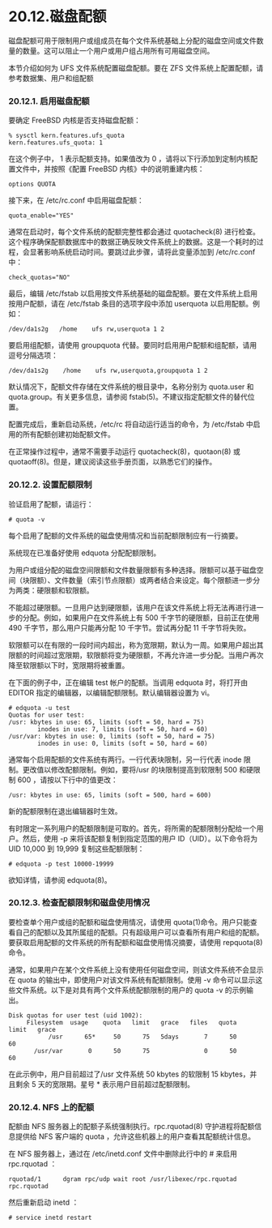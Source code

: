 # 20.12.磁盘配额

磁盘配额可用于限制用户或组成员在每个文件系统基础上分配的磁盘空间或文件数量的数量。这可以阻止一个用户或用户组占用所有可用磁盘空间。

本节介绍如何为 UFS 文件系统配置磁盘配额。要在 ZFS 文件系统上配置配额，请参考数据集、用户和组配额

### 20.12.1. 启用磁盘配额

要确定 FreeBSD 内核是否支持磁盘配额：

```
% sysctl kern.features.ufs_quota
kern.features.ufs_quota: 1
```

在这个例子中， 1 表示配额支持。如果值改为 0 ，请将以下行添加到定制内核配置文件中，并按照《配置 FreeBSD 内核》中的说明重建内核：

```
options QUOTA
```

接下来，在 /etc/rc.conf 中启用磁盘配额：

```
quota_enable="YES"
```

通常在启动时，每个文件系统的配额完整性都会通过 quotacheck(8) 进行检查。这个程序确保配额数据库中的数据正确反映文件系统上的数据。这是一个耗时的过程，会显著影响系统启动时间。要跳过此步骤，请将此变量添加到 /etc/rc.conf 中：

```
check_quotas="NO"
```

最后，编辑 /etc/fstab 以启用按文件系统基础的磁盘配额。要在文件系统上启用按用户配额，请在 /etc/fstab 条目的选项字段中添加 userquota 以启用配额。例如：

```
/dev/da1s2g   /home    ufs rw,userquota 1 2
```

要启用组配额，请使用 groupquota 代替。要同时启用用户配额和组配额，请用逗号分隔选项：

```
/dev/da1s2g    /home    ufs rw,userquota,groupquota 1 2
```

默认情况下，配额文件存储在文件系统的根目录中，名称分别为 quota.user 和 quota.group。有关更多信息，请参阅 fstab(5)。不建议指定配额文件的替代位置。

配置完成后，重新启动系统，/etc/rc 将自动运行适当的命令，为 /etc/fstab 中启用的所有配额创建初始配额文件。

在正常操作过程中，通常不需要手动运行 quotacheck(8)，quotaon(8) 或 quotaoff(8)。但是，建议阅读这些手册页面，以熟悉它们的操作。

### 20.12.2. 设置配额限制

验证启用了配额，请运行：

```
# quota -v
```

每个启用了配额的文件系统的磁盘使用情况和当前配额限制应有一行摘要。

系统现在已准备好使用 edquota 分配配额限制。

为用户或组分配的磁盘空间限额和文件数量限额有多种选择。限额可以基于磁盘空间（块限额）、文件数量（索引节点限额）或两者结合来设定。每个限额进一步分为两类：硬限额和软限额。

不能超过硬限额。一旦用户达到硬限额，该用户在该文件系统上将无法再进行进一步的分配。例如，如果用户在文件系统上有 500 千字节的硬限额，目前正在使用 490 千字节，那么用户只能再分配 10 千字节。尝试再分配 11 千字节将失败。

软限额可以在有限的一段时间内超出，称为宽限期，默认为一周。如果用户超出其限额的时间超过宽限期，软限额将变为硬限额，不再允许进一步分配。当用户再次降至软限额以下时，宽限期将被重置。

在下面的例子中，正在编辑 test 帐户的配额。当调用 edquota 时，将打开由 EDITOR 指定的编辑器，以编辑配额限制。默认编辑器设置为 vi。

```
# edquota -u test
Quotas for user test:
/usr: kbytes in use: 65, limits (soft = 50, hard = 75)
        inodes in use: 7, limits (soft = 50, hard = 60)
/usr/var: kbytes in use: 0, limits (soft = 50, hard = 75)
        inodes in use: 0, limits (soft = 50, hard = 60)
```

通常每个启用配额的文件系统有两行。一行代表块限制，另一行代表 inode 限制。更改值以修改配额限制。例如，要将/usr 的块限制提高到软限制 500 和硬限制 600 ，请按以下行中的值更改：

```
/usr: kbytes in use: 65, limits (soft = 500, hard = 600)
```

新的配额限制在退出编辑器时生效。

有时限定一系列用户的配额限制是可取的。首先，将所需的配额限制分配给一个用户。然后，使用 -p 来将该配额复制到指定范围的用户 ID（UID）。以下命令将为 UID 10,000 到 19,999 复制这些配额限制：

```
# edquota -p test 10000-19999
```

欲知详情，请参阅 edquota(8)。

### 20.12.3. 检查配额限制和磁盘使用情况

要检查单个用户或组的配额和磁盘使用情况，请使用 quota(1)命令。用户只能查看自己的配额以及其所属组的配额。只有超级用户可以查看所有用户和组的配额。要获取启用配额的文件系统的所有配额和磁盘使用情况摘要，请使用 repquota(8)命令。

通常，如果用户在某个文件系统上没有使用任何磁盘空间，则该文件系统不会显示在 quota 的输出中，即使用户对该文件系统有配额限制。使用 -v 命令可以显示这些文件系统。以下是对具有两个文件系统配额限制的用户的 quota -v 的示例输出。

```
Disk quotas for user test (uid 1002):
     Filesystem  usage    quota   limit   grace   files   quota   limit   grace
           /usr      65*     50      75   5days       7      50      60
       /usr/var       0      50      75               0      50      60
```

在此示例中，用户目前超过了/usr 文件系统 50 kbytes 的软限制 15 kbytes，并且剩余 5 天的宽限期。星号 * 表示用户目前超过配额限制。

### 20.12.4. NFS 上的配额

配额由 NFS 服务器上的配额子系统强制执行。rpc.rquotad(8) 守护进程将配额信息提供给 NFS 客户端的 quota ，允许这些机器上的用户查看其配额统计信息。

在 NFS 服务器上，通过在 /etc/inetd.conf 文件中删除此行中的 # 来启用 rpc.rquotad ：

```
rquotad/1      dgram rpc/udp wait root /usr/libexec/rpc.rquotad rpc.rquotad
```

 然后重新启动 inetd ：

```
# service inetd restart
```
